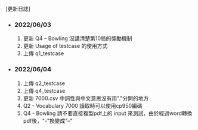 [更新日誌]

* ### 2022/06/03
	1. 更新 Q4 – Bowling 沒講清楚第10局的獎勵機制
	2. 更新 Usage of testcase 的使用方式
	3. 上傳 q1_testcase

* ### 2022/06/04
	1. 上傳 q2_testcase
	2. 上傳 q4_testcase
	3. 更新 7000.csv 中詞性與中文意思沒有用"."分開的地方
	4. Q2 - Vocabulary 7000 讀取時可以使用cp950編碼
	5. Q4 - Bowling 請不要直接複製pdf上的 input 來測試，由於經過word轉換pdf後，"-"換變成"–"